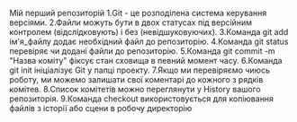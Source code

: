 
Мій перший репозиторій 
1.Git - це розподілена система керування версіями.
2.Файли можуть бути в двох статусах під версійним контролем (відслідковують) і без (невідшуковуючих).
3.Команда git add ім'я_файлу додає необхідний файл до репозиторію.
4.Команда git status перевіряє чи додані файли до репозиторію.
5.Команда git commit -m "Назва коміту" фіксує стан сховища в певний момент часу.
6.Команда git init ініціалізує Git у папці проекту.
7.Якщо ми перевіряємо чиюсь роботу, ми можемо залишати свої коментарі до кожного з рядків комітев.
8.Список комітетів можно переглянути у History вашого репозиторія.
9.Команда checkout використовується для копіювання файлів з історії або сцени в робочу директорію

